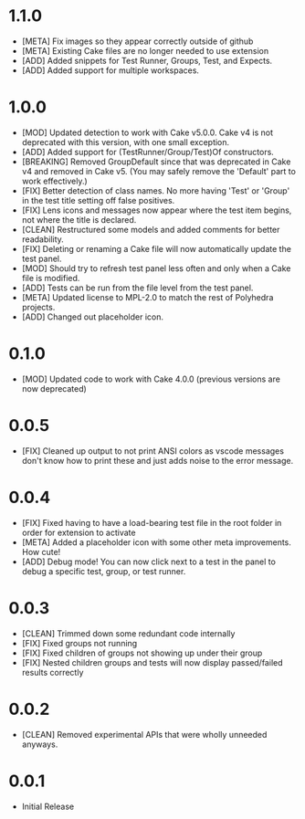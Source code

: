 # 1.1.0
- [META] Fix images so they appear correctly outside of github
- [META] Existing Cake files are no longer needed to use extension
- [ADD] Added snippets for Test Runner, Groups, Test, and Expects.
- [ADD] Added support for multiple workspaces.

# 1.0.0
- [MOD] Updated detection to work with Cake v5.0.0. Cake v4 is not deprecated with this version, with one small exception.
- [ADD] Added support for (TestRunner/Group/Test)Of constructors.
- [BREAKING] Removed GroupDefault since that was deprecated in Cake v4 and removed in Cake v5. (You may safely remove the 'Default' part to work effectively.)
- [FIX] Better detection of class names. No more having 'Test' or 'Group' in the test title setting off false positives.
- [FIX] Lens icons and messages now appear where the test item begins, not where the title is declared.
- [CLEAN] Restructured some models and added comments for better readability.
- [FIX] Deleting or renaming a Cake file will now automatically update the test panel.
- [MOD] Should try to refresh test panel less often and only when a Cake file is modified.
- [ADD] Tests can be run from the file level from the test panel.
- [META] Updated license to MPL-2.0 to match the rest of Polyhedra projects.
- [ADD] Changed out placeholder icon.

# 0.1.0
- [MOD] Updated code to work with Cake 4.0.0 (previous versions are now deprecated)

# 0.0.5
- [FIX] Cleaned up output to not print ANSI colors as vscode messages don't know how to print these and just adds noise to the error message.

# 0.0.4
- [FIX] Fixed having to have a load-bearing test file in the root folder in order for extension to activate
- [META] Added a placeholder icon with some other meta improvements. How cute!
- [ADD] Debug mode! You can now click next to a test in the panel to debug a specific test, group, or test runner.

# 0.0.3
- [CLEAN] Trimmed down some redundant code internally
- [FIX] Fixed groups not running
- [FIX] Fixed children of groups not showing up under their group
- [FIX] Nested children groups and tests will now display passed/failed results correctly

# 0.0.2
- [CLEAN] Removed experimental APIs that were wholly unneeded anyways.

# 0.0.1
- Initial Release